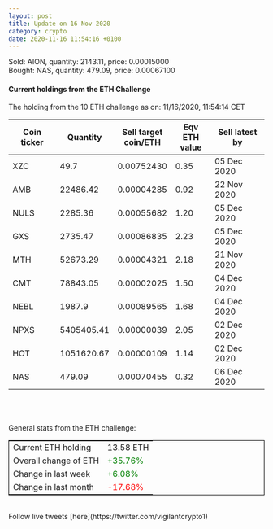 ```yaml
---
layout: post
title: Update on 16 Nov 2020
category: crypto
date: 2020-11-16 11:54:16 +0100
---
```

<!-- Global site tag (gtag.js) - Google Analytics -->
<script async src="https://www.googletagmanager.com/gtag/js?id=UA-103831149-5"></script>
<script>
  window.dataLayer = window.dataLayer || [];
  function gtag(){dataLayer.push(arguments);}
  gtag('js', new Date());

  gtag('config', 'UA-103831149-5');
</script>
Sold: AION, quantity:      2143.11, price:   0.00015000<br>Bought: NAS, quantity:       479.09, price:   0.00067100<br>

#### Current holdings from the ETH Challenge

The holding from the 10 ETH challenge as on: 11/16/2020, 11:54:14 CET

|Coin ticker|Quantity|Sell target<br>coin/ETH|Eqv ETH<br>value|Sell latest by|
|-----------|--------|-----------|-----------|--------------|
XZC|49.7|  0.00752430|0.35|05 Dec 2020|
AMB|22486.42|  0.00004285|0.92|22 Nov 2020|
NULS|2285.36|  0.00055682|1.20|05 Dec 2020|
GXS|2735.47|  0.00086835|2.23|05 Dec 2020|
MTH|52673.29|  0.00004321|2.18|21 Nov 2020|
CMT|78843.05|  0.00002025|1.50|04 Dec 2020|
NEBL|1987.9|  0.00089565|1.68|04 Dec 2020|
NPXS|5405405.41|  0.00000039|2.05|02 Dec 2020|
HOT|1051620.67|  0.00000109|1.14|02 Dec 2020|
NAS|479.09|  0.00070455|0.32|06 Dec 2020|

<br>
<br>
<br>
General stats from the ETH challenge:

<table style="border:1px solid black;margin-left:auto;margin-right:auto;">
	<tbody>
	<tr>
		<td>Current ETH holding</td>
		<td>     13.58 ETH</td>
	</tr>
	<tr>
		<td>Overall change of ETH</td>
		<td><font color="green">+35.76%</font></td>
	</tr>
	<tr>
		<td>Change in last week</td>
		<td><font color="green">+6.08%</font></td>
	</tr>
	<tr>
		<td>Change in last month</td>
		<td><font color="red">-17.68%</font></td>
	</tr>
	</tbody>
</table>

<br>
Follow live tweets [here](https://twitter.com/vigilantcrypto1)
<br>
<br>